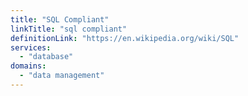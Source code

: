 ```yaml
---
title: "SQL Compliant"
linkTitle: "sql compliant"
definitionLink: "https://en.wikipedia.org/wiki/SQL"
services:
  - "database"
domains:
  - "data management"
---
```

